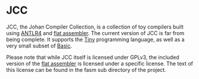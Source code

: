 # JCC

JCC, the Johan Compiler Collection, is a collection of toy compilers built using 
[ANTLR4](http://www.antlr.org) and [flat assembler](http://flatassembler.net). 
The current version of JCC is far from being complete. It supports the 
[Tiny](https://en.wikipedia.org/wiki/Tiny_programming_language) programming language, 
as well as a very small subset of [Basic](https://en.wikipedia.org/wiki/BASIC).

Please note that while JCC itself is licensed under GPLv3, the included version of 
the [flat assembler](http://flatassembler.net) is licensed under a specific license.
The text of this license can be found in the fasm sub directory of the project.
